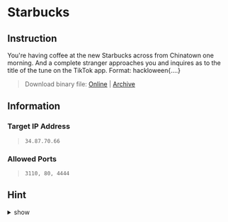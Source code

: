 # Starbucks

## Instruction

You're having coffee at the new Starbucks across from Chinatown one morning. And a complete stranger approaches you and inquires as to the title of the tune on the TikTok app. Format: hackloween{….}

> Download binary file: [Online](https://storage.googleapis.com/secplayground-event/hackloween2022/hackloween_whats_song_2022.zip) | [Archive](hackloween_whats_song_2022.zip)

## Information

### Target IP Address

> `34.87.70.66`

### Allowed Ports

> `3110, 80, 4444`

## Hint

<details>
<summary>show</summary>
1. Interlocutor name<br/>
2. Return to something
</details>
